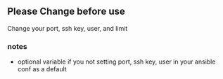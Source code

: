 ## Please Change before use
Change your port, ssh key, user, and limit


### notes
- optional variable if you not setting port, ssh key, user in your ansible conf as a default 